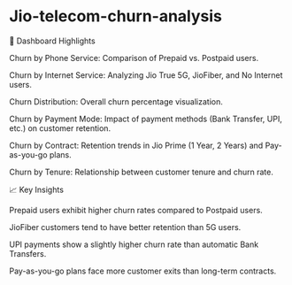 # Jio-telecom-churn-analysis

🚀 Dashboard Highlights

Churn by Phone Service: Comparison of Prepaid vs. Postpaid users.

Churn by Internet Service: Analyzing Jio True 5G, JioFiber, and No Internet users.

Churn Distribution: Overall churn percentage visualization.

Churn by Payment Mode: Impact of payment methods (Bank Transfer, UPI, etc.) on customer retention.

Churn by Contract: Retention trends in Jio Prime (1 Year, 2 Years) and Pay-as-you-go plans.

Churn by Tenure: Relationship between customer tenure and churn rate.

📈 Key Insights

Prepaid users exhibit higher churn rates compared to Postpaid users.

JioFiber customers tend to have better retention than 5G users.

UPI payments show a slightly higher churn rate than automatic Bank Transfers.

Pay-as-you-go plans face more customer exits than long-term contracts.
